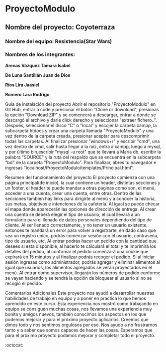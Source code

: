 # ProyectoModulo

## **Nombre del proyecto: Coyoterraza**


### **Nombre del equipo: Resistencia(Star Wars)**


### **Nombres de los integrantes:**

**Arenas Vázquez Tamara Isabel**

**De Luna Santillán Juan de Dios**

**Ríos Lira Jaasiel**

**Romero Lara Rodrigo**

Guía de instalación del proyecto
Abrir el repositorio "ProyectoModulo" en Git Hub, entrar a code y presionar el botón "Clone or download", presionas la opción "Download ZIP" y se comencerá a descargar, entrar a donde se descargó el archivo y darle click derecho y seleccionar "extraer fichero..". Después, seleccionar el disco "C" o "local" y escojer la carpeta xampp, la subcarpeta htdocs y crear una carpeta llamada "ProyectoModulo" y una vez dentro de la carpeta creada, presionar aceptar para descomprimir todas las carpetas. 
Al finalizar presionar "windows+r" y escribir "cmd", una vez dentro de cmd, salir hasta llegar a la raíz, entra a xampp, luego a mysql, y por último bin,escribir "mysql -u root" que te llevará a María db, escribir la palabra "SOURCE" y la ruta del respaldo que se encuentra en la subcarpeta "bd" de la carpeta "ProyectoModulo". Para finalizar, abres tu navegador e ingresas "localhost/ProyectoModulo/templates/Principal.html".


Resumen del funcionamiento del proyecto
El proyecto comienza con una página principal(de inicio), la cual contiene un header, distintas secciones y un footer, el header te puede mandar a otras paginas como son, el menú, acceder a una cuenta, crear una cuenta, entre otras. Dentro de las secciones tambien hay links para dirigirte al menú y a conocer la historia, sus metas, objetivos e intenciones de la cafetería. Al igual se puede checar el mapa donde aparecerán las opciones de dirección de entrega. Al crear una cuenta se deberá elegir el tipo de usuario, el cual llevará a un formulario para el llenado de datos personales dependiendo del tipo de cliente. Al ser llenado correctamente, y no tener un usuario existente, entonces te mandará un error para volver a registrarte, en dado caso que sea un registro unico, podrás comenzar sesión con el usuario, contraseña, tipo de usuario, etc. Al entrar podrás hacer un pedido con la cantidad que desees si esta disponible, al hacerlo te calculará el total y te imprimirá los detalles del pedido, al confirmar el pedido comenzará una cookie que expirará en 15 minutos y al finalizar podrás recoger el pedido. Si al iniciar sesión ingresas como administrador, podrás agregar y eliminar alimentos al igual que usuarios, los alimentos agregados se verán proyectados en el menú. Al entrar como supervisor, llegarán los números de pedido conforme se vayan haciendo y se tendrá la opción de bloquear al usuario si no se recogió el pedido.


Comentarios Adicionales
Este proyecto nos ayudó a desarrollar nuestras habilidades de trabajo en equipo y a poner en practica lo que hemos aprendido en este curso. Esta experiencia nos mostró como trabajando en equipo se consiguen muchas cosas, nos llevamos una experiencia muy bonita y amigos nuevos, también conocimos los aspectos en los que podemos mejorar y para el próximo proyecto aplicarlos. Creemos que dimos todo y nos sentimos orgulosos por eso. Nos ayudo a no frustrarnos tanto y a saber que somos capaces de hacer las cosas. Esperamos que para el próximo proyecto podamos mejorar y completar todo el proyecto.


:octocat:
